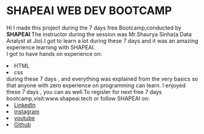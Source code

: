 # SHAPEAI WEB DEV BOOTCAMP
Hi I made this project during the 7 days free Bootcamp,conducted by <b> SHAPEAI </b>
The instructor during the session was Mr.Shaurya Sinha(a Data Analyst at Jio).I got to learn a lot during these 7 days and it was an amazing experience learning with SHAPEAI.<br>I got to have hands on experience on:
<li>HTML
<li>css
<br>during these 7 days , and everything was explained from the very basics so that anyone with zero experience on programming can learn.
 I enjoyed these 7 days , you can as well.To register for next free 7 days bootcamp,visit:www.shapeai.tech or follow SHAPEAI on:
<li><a href="https://in.linkedin.com/company/shapeai">LinkedIn</a>
<li><a href="https://www.instagram.com/shape.ai/?hl=en">instagram</a>
<li><a href="https://www.youtube.com/channel/UCTUvDLTW9meuDXWcbmlSPda">youtube</a>
<li><a href="https://github.com/shapeai">Github</a>

